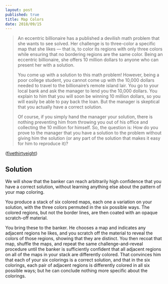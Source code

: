 ```yaml
---
layout: post
published: true
title: Map Colors
date: 2018/09/15
---
```


>An eccentric billionaire has a published a devilish math problem that she wants to see solved. Her challenge is to three-color a specific map that she likes — that is, to color its regions with only three colors while ensuring that no bordering regions are the same color. Being an eccentric billionaire, she offers 10 million dollars to anyone who can present her with a solution.
>
>You come up with a solution to this math problem! However, being a poor college student, you cannot come up with the 10,000 dollars needed to travel to the billionaire’s remote island lair. You go to your local bank and ask the manager to lend you the 10,000 dollars. You explain to him that you will soon be winning 10 million dollars, so you will easily be able to pay back the loan. But the manager is skeptical that you actually have a correct solution.
>
>Of course, if you simply hand the manager your solution, there is nothing preventing him from throwing you out of his office and collecting the 10 million for himself. So, the question is: How do you prove to the manager that you have a solution to the problem without giving him the solution (or any part of the solution that makes it easy for him to reproduce it)?

<!--more-->

([fivethirtyeight](https://fivethirtyeight.com/features/to-solve-the-eccentric-billionaires-puzzle-you-must-first-defeat-the-banker/))

## Solution

We will show that the banker can reach arbitrarily high confidence that you have a correct solution, without learning anything else about the pattern of your map coloring.

You produce a stack of six colored maps, each one a variation on your solution, with the three colors permuted in the six possible ways. The colored regions, but not the border lines, are then coated with an opaque scratch-off material.

You bring these to the banker.  He chooses a map and indicates any adjacent regions he likes, and you scratch off the material to reveal the colors of those regions, showing that they are distinct.  You then recoat that map, shuffle the maps, and repeat the same challenge-and-reveal procedure until the banker is sufficiently confident that all adjacent regions on all of the maps in your stack are differently colored.  That convinces him that each of your six colorings is a correct solution, and that in the six colorings, each pair of adjacent regions is differently colored in all six possible ways; but he can conclude nothing more specific about the colorings.

<br>
